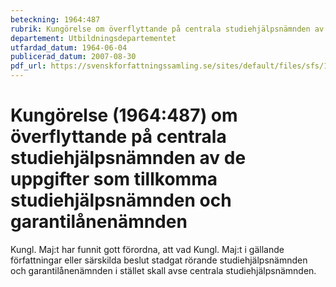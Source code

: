 ```yaml
---
beteckning: 1964:487
rubrik: Kungörelse om överflyttande på centrala studiehjälpsnämnden av de uppgifter som tillkomma studiehjälpsnämnden och garantilånenämnden
departement: Utbildningsdepartementet
utfardad_datum: 1964-06-04
publicerad_datum: 2007-08-30
pdf_url: https://svenskforfattningssamling.se/sites/default/files/sfs/1964-06/SFS1964-487.pdf
---
```


# Kungörelse (1964:487) om överflyttande på centrala studiehjälpsnämnden av de uppgifter som tillkomma studiehjälpsnämnden och garantilånenämnden

Kungl. Maj:t har funnit gott förordna, att vad Kungl. Maj:t i gällande författningar eller särskilda beslut stadgat rörande studiehjälpsnämnden och garantilånenämnden i stället skall avse centrala studiehjälpsnämnden.